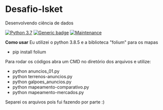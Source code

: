 # Desafio-Isket
Desenvolvendo ciência de dados

[![Python 3.7](https://img.shields.io/badge/python-3.8-blue.svg)](https://www.python.org/downloads/release/python-360/) [![Generic badge](https://img.shields.io/badge/tested-yes-<COLOR>.svg)](https://shields.io/) [![Maintenance](https://img.shields.io/badge/Maintenance-no-red.svg)](https://bitbucket.org/lbesson/ansi-colors)

**Como usar**
Eu utilizei o python 3.8.5 e a biblioteca "folium" para os mapas
- pip install folium

Para rodar os códigos abra um CMD no diretório dos arquivos e utilize:
- python anuncios_01.py
- python terrenos-anuncios.py
- python galpoes_anuncios.py
- python mapeamento-comparativo.py
- python mapeamento-mercados.py

Separei os arquivos pois fui fazendo por parte :)
